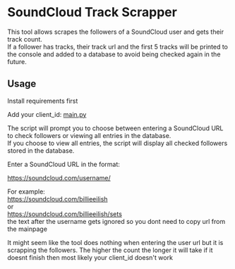 # SoundCloud Track Scrapper
This tool allows scrapes the followers of a SoundCloud user and gets their track count.  
If a follower has tracks, their track url and the first 5 tracks will be printed to the console and added to a database to avoid being checked again in the future.

## Usage

Install requirements first

Add your client_id: [main.py](https://github.com/Ati1707/SC-TrackScrapper/blob/0baaeec2c25ef52142117aa27a8774b2b6fba723/main.py#L100)

The script will prompt you to choose between entering a SoundCloud URL to check followers or viewing all entries in the database.  
If you choose to view all entries, the script will display all checked followers stored in the database.  

Enter a SoundCloud URL in the format:  

https://soundcloud.com/username/

For example:  
https://soundcloud.com/billieeilish  
or  
https://soundcloud.com/billieeilish/sets  
the text after the username gets ignored so you dont need to copy url from the mainpage

It might seem like the tool does nothing when entering the user url but it is scrapping the followers. The higher the count the longer it will take if it doesnt finish then most likely your client_id doesn't work
